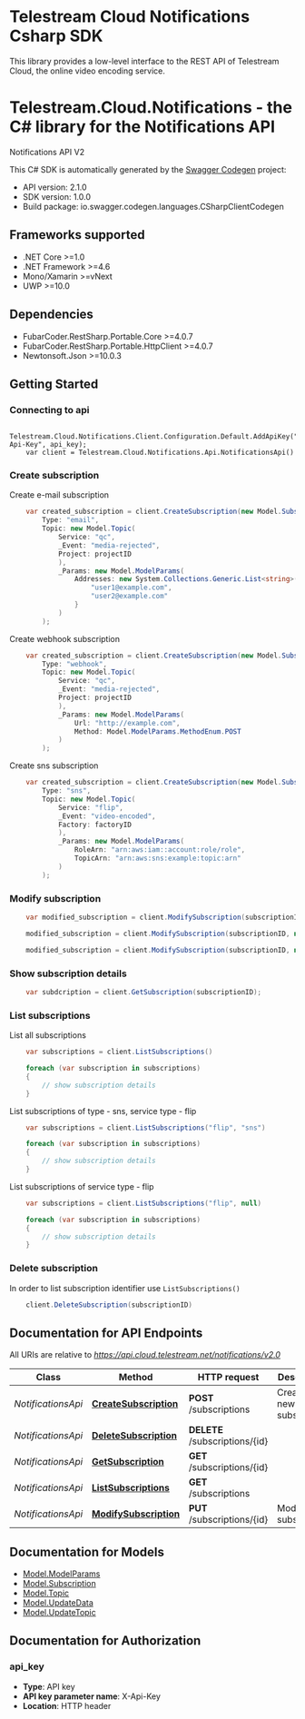 # Telestream Cloud Notifications Csharp SDK

This library provides a low-level interface to the REST API of Telestream Cloud, the online video encoding service.

# Telestream.Cloud.Notifications - the C# library for the Notifications API

Notifications API V2

This C# SDK is automatically generated by the [Swagger Codegen](https://github.com/swagger-api/swagger-codegen) project:

- API version: 2.1.0
- SDK version: 1.0.0
- Build package: io.swagger.codegen.languages.CSharpClientCodegen

<a name="frameworks-supported"></a>
## Frameworks supported
- .NET Core >=1.0
- .NET Framework >=4.6
- Mono/Xamarin >=vNext
- UWP >=10.0

<a name="dependencies"></a>
## Dependencies
- FubarCoder.RestSharp.Portable.Core >=4.0.7
- FubarCoder.RestSharp.Portable.HttpClient >=4.0.7
- Newtonsoft.Json >=10.0.3

<a name="installation"></a>
## Getting Started
### Connecting to api

```
    Telestream.Cloud.Notifications.Client.Configuration.Default.AddApiKey("X-Api-Key", api_key);
    var client = Telestream.Cloud.Notifications.Api.NotificationsApi()
```


### Create subscription
Create e-mail subscription
```csharp
    var created_subscription = client.CreateSubscription(new Model.Subscription(
        Type: "email",
        Topic: new Model.Topic(
            Service: "qc",
            _Event: "media-rejected",
            Project: projectID
            ),
            _Params: new Model.ModelParams(
                Addresses: new System.Collections.Generic.List<string>() {
                    "user1@example.com",
                    "user2@example.com"
                }
            )
        );

```

Create webhook subscription
```csharp
    var created_subscription = client.CreateSubscription(new Model.Subscription(
        Type: "webhook",
        Topic: new Model.Topic(
            Service: "qc",
            _Event: "media-rejected",
            Project: projectID
            ),
            _Params: new Model.ModelParams(
                Url: "http://example.com",
                Method: Model.ModelParams.MethodEnum.POST
            )
        );

```

Create sns subscription
```csharp
    var created_subscription = client.CreateSubscription(new Model.Subscription(
        Type: "sns",
        Topic: new Model.Topic(
            Service: "flip",
            _Event: "video-encoded",
            Factory: factoryID
            ),
            _Params: new Model.ModelParams(
                RoleArn: "arn:aws:iam::account:role/role",
                TopicArn: "arn:aws:sns:example:topic:arn"
            )
        );

```

### Modify subscription
```csharp
    var modified_subscription = client.ModifySubscription(subscriptionID, new Model.UpdateData(_Params: new Model.ModelParams(Url: "http://example2.com"), Topic: new Model.UpdateTopic(_Event: "media_passed")));

    modified_subscription = client.ModifySubscription(subscriptionID, new Model.UpdateData(_Params: new Model.ModelParams(Url: "http://example3.com"));

    modified_subscription = client.ModifySubscription(subscriptionID, new Model.UpdateData(Topic: new Model.UpdateTopic(_Event: "media-warning"));
```

### Show subscription details
```csharp
    var subdcription = client.GetSubscription(subscriptionID);
```

### List subscriptions
List all subscriptions
```csharp
    var subscriptions = client.ListSubscriptions()

    foreach (var subscription in subscriptions)
    {
        // show subscription details
    }
```

List subscriptions of type - sns, service type - flip
```csharp
    var subscriptions = client.ListSubscriptions("flip", "sns")

    foreach (var subscription in subscriptions)
    {
        // show subscription details
    }
```

List subscriptions of service type - flip
```csharp
    var subscriptions = client.ListSubscriptions("flip", null)

    foreach (var subscription in subscriptions)
    {
        // show subscription details
    }
```

### Delete subscription
In order to list subscription identifier use `ListSubscriptions()`

```csharp
    client.DeleteSubscription(subscriptionID)
```

## Documentation for API Endpoints

All URIs are relative to *https://api.cloud.telestream.net/notifications/v2.0*

Class | Method | HTTP request | Description
------------ | ------------- | ------------- | -------------
*NotificationsApi* | [**CreateSubscription**](docs/NotificationsApi.md#createsubscription) | **POST** /subscriptions | Create a new subscription
*NotificationsApi* | [**DeleteSubscription**](docs/NotificationsApi.md#deletesubscription) | **DELETE** /subscriptions/{id} | 
*NotificationsApi* | [**GetSubscription**](docs/NotificationsApi.md#getsubscription) | **GET** /subscriptions/{id} | 
*NotificationsApi* | [**ListSubscriptions**](docs/NotificationsApi.md#listsubscriptions) | **GET** /subscriptions | 
*NotificationsApi* | [**ModifySubscription**](docs/NotificationsApi.md#modifysubscription) | **PUT** /subscriptions/{id} | Modify subscription


<a name="documentation-for-models"></a>
## Documentation for Models

 - [Model.ModelParams](docs/ModelParams.md)
 - [Model.Subscription](docs/Subscription.md)
 - [Model.Topic](docs/Topic.md)
 - [Model.UpdateData](docs/UpdateData.md)
 - [Model.UpdateTopic](docs/UpdateTopic.md)


<a name="documentation-for-authorization"></a>
## Documentation for Authorization

<a name="api_key"></a>
### api_key

- **Type**: API key
- **API key parameter name**: X-Api-Key
- **Location**: HTTP header

